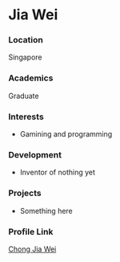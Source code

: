 # Jia Wei

### Location

Singapore

### Academics

Graduate

### Interests

- Gamining and programming

### Development

- Inventor of nothing yet

### Projects

- Something here

### Profile Link

[Chong Jia Wei](https://github.com/heyjiawei)